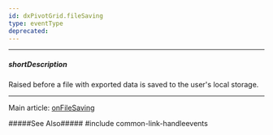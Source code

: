 ```yaml
---
id: dxPivotGrid.fileSaving
type: eventType
deprecated: 
---
```

---
##### shortDescription
Raised before a file with exported data is saved to the user's local storage.

---
Main article: [onFileSaving](/api-reference/10%20UI%20Widgets/dxPivotGrid/1%20Configuration/onFileSaving.md '/Documentation/ApiReference/UI_Components/dxPivotGrid/Configuration/#onFileSaving')

#####See Also#####
#include common-link-handleevents